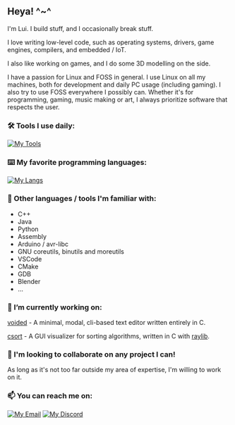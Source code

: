 ## Heya! ^~^

I'm Lui. I build stuff, and I occasionally break stuff.

I love writing low-level code, such as operating systems, drivers, game engines, compilers, and embedded / IoT.

I also like working on games, and I do some 3D modelling on the side.

I have a passion for Linux and FOSS in general. I use Linux on all my machines, both for development and daily PC usage (including gaming).
I also try to use FOSS everywhere I possibly can. Whether it's for programming, gaming, music making or art, I always prioritize software that respects the user.


### 🛠️ Tools I use daily:

[![My Tools](https://skillicons.dev/icons?i=git,vim,emacs,bash,linux,md&perline=9)](https://skillicons.dev)

### ⌨️ My favorite programming languages:

[![My Langs](https://skillicons.dev/icons?i=c,zig,rust,haskell&perline=4)](https://skillicons.dev)

### 🔎 Other languages / tools I'm familiar with:
- C++
- Java
- Python
- Assembly
- Arduino / avr-libc
- GNU coreutils, binutils and moreutils
- VSCode
- CMake
- GDB
- Blender
- ...

### 🔭 I’m currently working on:
[voided](https://github.com/Kode-Kun/voided) - A minimal, modal, cli-based text editor written entirely in C.

[csort](https://github.com/Kode-Kun/csort) - A GUI visualizer for sorting algorithms, written in C with [raylib](https://github.com/raysan5/raylib).

### 🤝 I'm looking to collaborate on any project I can!
As long as it's not too far outside my area of expertise, I'm willing to work on it.

### 📫 You can reach me on:
[![My Email](https://img.shields.io/badge/Gmail-D14836?style=for-the-badge&logo=gmail&logoColor=white)](mailto:kodekun.dev@gmail.com)
[![My Discord](https://img.shields.io/badge/Discord-7289DA?style=for-the-badge&logo=discord&logoColor=white)](https://discord.com/users/349226187899535364)


<!--
**Kode-Kun/Kode-Kun** is a ✨ _special_ ✨ repository because its `README.md` (this file) appears on your GitHub profile.

Here are some ideas to get you started:

- 🔭 I’m currently working on ...
- 🌱 I’m currently learning ...
- 👯 I’m looking to collaborate on ...
- 🤔 I’m looking for help with ...
- 💬 Ask me about ...
- 📫 How to reach me: ...
- 😄 Pronouns: ...
- ⚡ Fun fact: ...
-->
